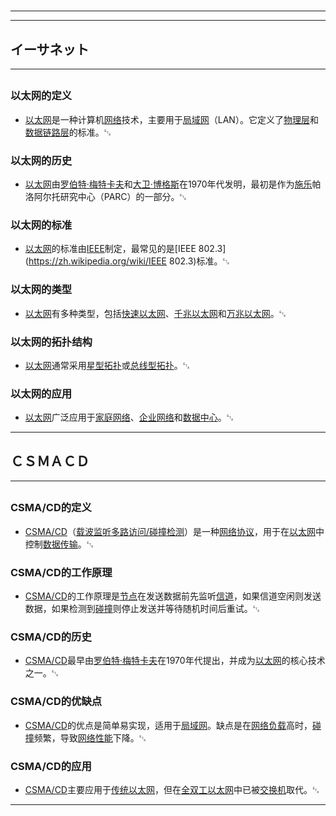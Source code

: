 # 
___
___
## イーサネット
___
## 
### 以太网的定义
- [以太网](https://zh.wikipedia.org/wiki/以太网)是一种计算机[网络](https://zh.wikipedia.org/wiki/网络)技术，主要用于[局域网](https://zh.wikipedia.org/wiki/局域网)（LAN）。它定义了[物理层](https://zh.wikipedia.org/wiki/物理层)和[数据链路层](https://zh.wikipedia.org/wiki/数据链路层)的标准。␃

### 以太网的历史
- [以太网](https://zh.wikipedia.org/wiki/以太网)由[罗伯特·梅特卡夫](https://zh.wikipedia.org/wiki/罗伯特·梅特卡夫)和[大卫·博格斯](https://zh.wikipedia.org/wiki/大卫·博格斯)在1970年代发明，最初是作为[施乐](https://zh.wikipedia.org/wiki/施乐)帕洛阿尔托研究中心（PARC）的一部分。␃

### 以太网的标准
- [以太网](https://zh.wikipedia.org/wiki/以太网)的标准由[IEEE](https://zh.wikipedia.org/wiki/IEEE)制定，最常见的是[IEEE 802.3](https://zh.wikipedia.org/wiki/IEEE 802.3)标准。␃

### 以太网的类型
- [以太网](https://zh.wikipedia.org/wiki/以太网)有多种类型，包括[快速以太网](https://zh.wikipedia.org/wiki/快速以太网)、[千兆以太网](https://zh.wikipedia.org/wiki/千兆以太网)和[万兆以太网](https://zh.wikipedia.org/wiki/万兆以太网)。␃

### 以太网的拓扑结构
- [以太网](https://zh.wikipedia.org/wiki/以太网)通常采用[星型拓扑](https://zh.wikipedia.org/wiki/星型拓扑)或[总线型拓扑](https://zh.wikipedia.org/wiki/总线型拓扑)。␃

### 以太网的应用
- [以太网](https://zh.wikipedia.org/wiki/以太网)广泛应用于[家庭网络](https://zh.wikipedia.org/wiki/家庭网络)、[企业网络](https://zh.wikipedia.org/wiki/企业网络)和[数据中心](https://zh.wikipedia.org/wiki/数据中心)。␃
___
## ＣＳＭＡＣＤ
___
## 
### CSMA/CD的定义
- [CSMA/CD](https://zh.wikipedia.org/wiki/CSMA/CD)（[载波监听多路访问/碰撞检测](https://zh.wikipedia.org/wiki/载波监听多路访问/碰撞检测)）是一种[网络协议](https://zh.wikipedia.org/wiki/网络协议)，用于在[以太网](https://zh.wikipedia.org/wiki/以太网)中控制[数据传输](https://zh.wikipedia.org/wiki/数据传输)。␃

### CSMA/CD的工作原理
- [CSMA/CD](https://zh.wikipedia.org/wiki/CSMA/CD)的工作原理是[节点](https://zh.wikipedia.org/wiki/节点)在发送数据前先监听[信道](https://zh.wikipedia.org/wiki/信道)，如果信道空闲则发送数据，如果检测到[碰撞](https://zh.wikipedia.org/wiki/碰撞)则停止发送并等待随机时间后重试。␃

### CSMA/CD的历史
- [CSMA/CD](https://zh.wikipedia.org/wiki/CSMA/CD)最早由[罗伯特·梅特卡夫](https://zh.wikipedia.org/wiki/罗伯特·梅特卡夫)在1970年代提出，并成为[以太网](https://zh.wikipedia.org/wiki/以太网)的核心技术之一。␃

### CSMA/CD的优缺点
- [CSMA/CD](https://zh.wikipedia.org/wiki/CSMA/CD)的优点是简单易实现，适用于[局域网](https://zh.wikipedia.org/wiki/局域网)。缺点是在[网络负载](https://zh.wikipedia.org/wiki/网络负载)高时，[碰撞](https://zh.wikipedia.org/wiki/碰撞)频繁，导致[网络性能](https://zh.wikipedia.org/wiki/网络性能)下降。␃

### CSMA/CD的应用
- [CSMA/CD](https://zh.wikipedia.org/wiki/CSMA/CD)主要应用于[传统以太网](https://zh.wikipedia.org/wiki/传统以太网)，但在[全双工以太网](https://zh.wikipedia.org/wiki/全双工以太网)中已被[交换机](https://zh.wikipedia.org/wiki/交换机)取代。␃
___
